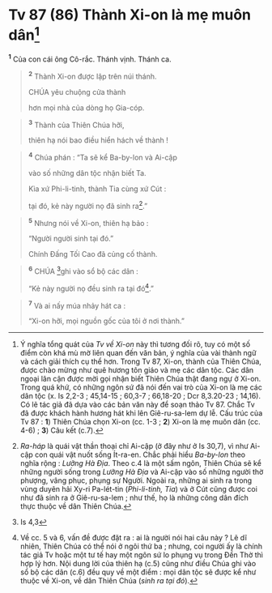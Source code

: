 # Tv 87 (86) Thành Xi-on là mẹ muôn dân[^1]
<sup><b>1</b></sup> Của con cái ông Cô-rắc. Thánh vịnh. Thánh ca.


> <sup><b>2</b></sup> Thành Xi-on được lập trên núi thánh.
> 
> CHÚA yêu chuộng cửa thành
> 
> hơn mọi nhà của dòng họ Gia-cóp.
>


> <sup><b>3</b></sup> Thành của Thiên Chúa hỡi,
> 
> thiên hạ nói bao điều hiển hách về thành !
>


> <sup><b>4</b></sup> Chúa phán : “Ta sẽ kể Ba-by-lon và Ai-cập
> 
> vào số những dân tộc nhận biết Ta.
> 
> Kìa xứ Phi-li-tinh, thành Tia cùng xứ Cút :
> 
> tại đó, kẻ này người nọ đã sinh ra[^2].”
>


> <sup><b>5</b></sup> Nhưng nói về Xi-on, thiên hạ bảo :
> 
> “Người người sinh tại đó.”
> 
> Chính Đấng Tối Cao đã củng cố thành.
>


> <sup><b>6</b></sup> CHÚA [^1*]ghi vào sổ bộ các dân :
> 
> “Kẻ này người nọ đều sinh ra tại đó[^3].”
>


> <sup><b>7</b></sup> Và ai nấy múa nhảy hát ca :
> 
> “Xi-on hỡi, mọi nguồn gốc của tôi ở nơi thành.”
>

[^1]: Ý nghĩa tổng quát của <i>Tv về Xi-on</i> này thì tương đối rõ, tuy có một số điểm còn khá mù mờ liên quan đến văn bản, ý nghĩa của vài thành ngữ và cách giải thích cụ thể hơn. Trong Tv 87, Xi-on, thành của Thiên Chúa, được chào mừng như quê hương tôn giáo và mẹ các dân tộc. Các dân ngoại lân cận được mời gọi nhận biết Thiên Chúa thật đang ngự ở Xi-on. Trong quá khứ, có những ngôn sứ đã nói đến vai trò của Xi-on là mẹ các dân tộc (x. Is 2,2-3 ; 45,14-15 ; 60,3-7 ; 66,18-20 ; Dcr 8,3.20-23 ; 14,16). Có lẽ tác giả đã dựa vào các bản văn này để soạn thảo Tv 87. Chắc Tv đã được khách hành hương hát khi lên Giê-ru-sa-lem dự lễ. Cấu trúc của Tv 87 : <b>1</b>) Thiên Chúa chọn Xi-on (cc. 1-3 ; <b>2</b>) Xi-on là mẹ muôn dân (cc. 4-6) ; <b>3</b>) Câu kết (c.7).
[^2]: <i>Ra-háp</i> là quái vật thần thoại chỉ Ai-cập (ở đây như ở Is 30,7), vì như Ai-cập con quái vật nuốt sống Ít-ra-en. Chắc phải hiểu <i>Ba-by-lon</i> theo nghĩa rộng : <i>Lưỡng Hà Địa</i>. Theo c.4 là một sấm ngôn, Thiên Chúa sẽ kể những người sống trong <i>Lưỡng Hà Địa</i> và Ai-cập vào số những người thờ phượng, vâng phục, phụng sự Người. Ngoài ra, những ai sinh ra trong vùng duyên hải Xy-ri Pa-lét-tin (<i>Phi-li-tinh, Tia</i>) và ở Cút cũng được coi như đã sinh ra ở Giê-ru-sa-lem ; như thế, họ là những công dân đích thực thuộc về dân Thiên Chúa.
[^3]: Về cc. 5 và 6, vấn đề được đặt ra : ai là người nói hai câu này ? Lẽ dĩ nhiên, Thiên Chúa có thể nói ở ngôi thứ ba ; nhưng, coi người ấy là chính tác giả Tv hoặc một tư tế hay một ngôn sứ lo phụng vụ trong Đền Thờ thì hợp lý hơn. Nội dung lời của thiên hạ (c.5) cũng như điều Chúa ghi vào sổ bộ các dân (c.6) đều quy về một điểm : mọi dân tộc sẽ được kể như thuộc về Xi-on, về dân Thiên Chúa (<i>sinh ra tại đó</i>).
[^1*]: Is 4,3
